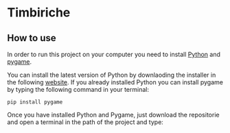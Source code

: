 # Timbiriche

## How to use
In order to run this project on your computer you need to install [Python](https://www.python.org/) and [pygame](https://www.pygame.org/wiki/about).

You can install the latest version of Python by downlaoding the installer in the following [website](https://www.python.org/downloads/).
If you already installed Python you can install pygame by typing the following command in your terminal:

 `pip install pygame`
 
 Once you have installed Python and Pygame, just download the repositorie and open a terminal in the path of the project and type:
